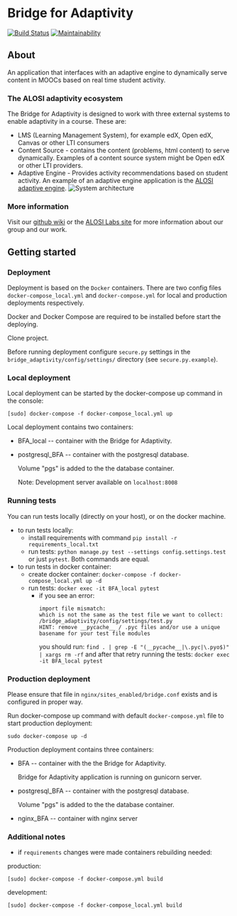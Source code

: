 # Bridge for Adaptivity

[![Build Status](https://travis-ci.org/harvard-vpal/bridge-adaptivity.svg?branch=master)](https://travis-ci.org/harvard-vpal/bridge-adaptivity)
[![Maintainability](https://api.codeclimate.com/v1/badges/41c39f3bbc4b6afd9a85/maintainability)](https://codeclimate.com/github/harvard-vpal/bridge-adaptivity/maintainability)

## About

An application that interfaces with an adaptive engine to dynamically serve
content in MOOCs based on real time student activity.

### The ALOSI adaptivity ecosystem
The Bridge for Adaptivity is designed to work with three external
systems to enable adaptivity in a course. These are:
* LMS (Learning Management System), for example edX, Open edX, Canvas or
other LTI consumers
* Content Source - contains the content (problems, html content) to
serve dynamically. Examples of a content source system might be Open edX
or other LTI providers.
* Adaptive Engine - Provides activity recommendations based on student activity.
An example of an adaptive engine application is the [ALOSI adaptive engine](https://github.com/harvard-vpal/adaptive-engine).
![System architecture](img/architecture.png)

### More information

Visit our [github wiki](https://github.com/harvard-vpal/bridge-adaptivity/wiki)
or the [ALOSI Labs site](http://www.alosilabs.org/) for more information about
our group and our work.

## Getting started

### Deployment

Deployment is based on the `Docker` containers. There are two config
files `docker-compose_local.yml` and `docker-compose.yml` for local
and production deployments respectively.

Docker and Docker Compose are required to be installed before start
the deploying.

Clone project.

Before running deployment configure `secure.py` settings in the
`bridge_adaptivity/config/settings/` directory (see
`secure.py.example`).

### Local deployment

Local deployment can be started by the docker-compose up command in the
console:

    [sudo] docker-compose -f docker-compose_local.yml up

Local deployment contains two containers:

- BFA_local -- container with the Bridge for Adaptivity.

- postgresql_BFA -- container with the postgresql database.

  Volume "pgs" is added to the the database container.

  Note: Development server available on `localhost:8008`


### Running tests

You can run tests locally (directly on your host), or on the docker machine.

* to run tests locally:
    * install requirements with command `pip install -r requirements_local.txt`
    * run tests: `python manage.py test --settings config.settings.test` or
    just `pytest`. Both commands are equal.
* to run tests in docker container:
    * create docker container: `docker-compose -f docker-compose_local.yml up -d`
    * run tests: `docker exec -it BFA_local pytest`
        * if you see an error:
          ```
          import file mismatch:
          which is not the same as the test file we want to collect:
          /bridge_adaptivity/config/settings/test.py
          HINT: remove __pycache__ / .pyc files and/or use a unique basename for your test file modules
          ```
          you should run: `find . | grep -E "(__pycache__|\.pyc|\.pyo$)" | xargs rm -rf`
          and after that retry running the tests: `docker exec -it BFA_local pytest`


### Production deployment

Please ensure that file in `nginx/sites_enabled/bridge.conf` exists and
is configured in proper way.

Run docker-compose up command with default `docker-compose.yml` file
to start production deployment:

    sudo docker-compose up -d

Production deployment contains three containers:

- BFA -- container with the the Bridge for Adaptivity.

  Bridge for Adaptivity application is running on gunicorn server.

- postgresql_BFA -- container with the postgresql database.

  Volume "pgs" is added to the the database container.

- nginx_BFA -- container with nginx server

### Additional notes

- if `requirements` changes were made containers rebuilding needed:

production:

    [sudo] docker-compose -f docker-compose.yml build

development:

    [sudo] docker-compose -f docker-compose_local.yml build
